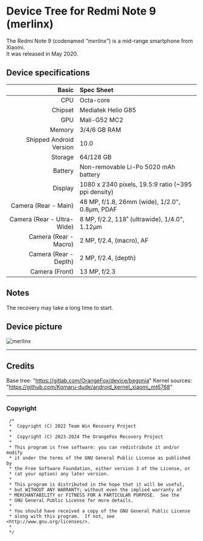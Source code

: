 # Device Tree for Redmi Note 9 (merlinx)

The Redmi Note 9 (codenamed _"merlinx"_) is a mid-range smartphone from Xiaomi.  
It was released in May 2020.

## Device specifications

| Basic                   | Spec Sheet                                                                                                                     |
| -----------------------:|:------------------------------------------------------------------------------------------------------------------------------ |
| CPU                     | Octa-core                                                                                                                      |
| Chipset                 | Mediatek Helio G85                                                                                                            |
| GPU                     | Mali-G52 MC2                                                                                                                   |
| Memory                  | 3/4/6 GB RAM                                                                                                                   |
| Shipped Android Version | 10.0                                                                                                                           |
| Storage                 | 64/128 GB                                                                                                                      |
| Battery                 | Non-removable Li-Po 5020 mAh battery                                                                                           |
| Display                 | 1080 x 2340 pixels, 19.5:9 ratio (~395 ppi density)                                                                            |
| Camera (Rear - Main)    | 48 MP, f/1.8, 26mm (wide), 1/2.0", 0.8µm, PDAF                                                                                |
| Camera (Rear - Ultra-Wide) | 8 MP, f/2.2, 118˚ (ultrawide), 1/4.0", 1.12µm                                                                         |
| Camera (Rear - Macro)   | 2 MP, f/2.4, (macro), AF                                                                                                      |
| Camera (Rear - Depth)   | 2 MP, f/2.4, (depth)                                                                                                         |
| Camera (Front)          | 13 MP, f/2.3 

## Notes
The recovery may take a long time to start.

## Device picture
![merlinx](https://fdn2.gsmarena.com/vv/pics/xiaomi/xiaomi-redmi-note-9-4.jpg)

---
## Credits
Base tree: "https://gitlab.com/OrangeFox/device/begonia"
Kernel sources: "https://github.com/Komaru-dude/android_kernel_xiaomi_mt6768"

---
### Copyright
 ```
  /*
  *  Copyright (C) 2022 Team Win Recovery Project
  *
  *  Copyright (C) 2023-2024 The OrangeFox Recovery Project
  *
  * This program is free software: you can redistribute it and/or modify
  * it under the terms of the GNU General Public License as published by
  * the Free Software Foundation, either version 3 of the License, or
  * (at your option) any later version.
  *
  * This program is distributed in the hope that it will be useful,
  * but WITHOUT ANY WARRANTY; without even the implied warranty of
  * MERCHANTABILITY or FITNESS FOR A PARTICULAR PURPOSE.  See the
  * GNU General Public License for more details.
  *
  * You should have received a copy of the GNU General Public License
  * along with this program.  If not, see <http://www.gnu.org/licenses/>.
  *
  */
  ```

